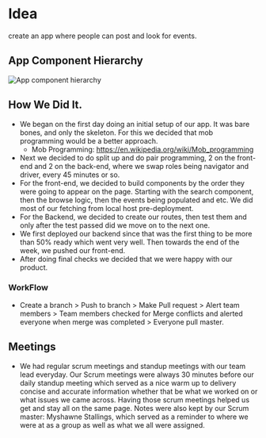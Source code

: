 # Idea

create an app where people can post and look for events.

## App Component Hierarchy

![App component hierarchy](https://i.imgur.com/9V4Q27A.png)

## How We Did It.

- We began on the first day doing an initial setup of our app. It was bare bones, and only the skeleton. For this we decided that mob programming would be a better approach.
  - Mob Programming: https://en.wikipedia.org/wiki/Mob_programming
- Next we decided to do split up and do pair programming, 2 on the front-end and 2 on the back-end, where we swap roles being navigator and driver, every 45 minutes or so.
- For the front-end, we decided to build components by the order they were going to appear on the page. Starting with the search component, then the browse logic, then the events being populated and etc. We did most of our fetching from local host pre-deployment.
- For the Backend, we decided to create our routes, then test them and only after the test passed did we move on to the next one.
- We first deployed our backend since that was the first thing to be more than 50% ready which went very well. Then towards the end of the week, we pushed our front-end.
- After doing final checks we decided that we were happy with our product.

### WorkFlow

- Create a branch > Push to branch > Make Pull request > Alert team members > Team members checked for Merge conflicts and alerted everyone when merge was completed > Everyone pull master.

## Meetings

- We had regular scrum meetings and standup meetings with our team lead everyday. Our Scrum meetings were always 30 minutes before our daily standup meeting which served as a nice warm up to delivery concise and accurate information whether that be what we worked on or what issues we came across. Having those scrum meetings helped us get and stay all on the same page. Notes were also kept by our Scrum master: Myshawne Stallings, which served as a reminder to where we were at as a group as well as what we all were assigned.
